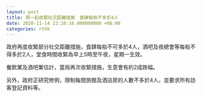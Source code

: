 ```yaml
---
layout: post
title: 周一起收緊社交距離措施　食肆每枱不多於4人
date: 2020-11-14 22:16:16.000000000 +08:00
categories: rthk
---
```


政府再度收緊部分社交距離措施，食肆每枱不可多於4人，酒吧及夜總會等每枱不得多於2人，堂食時間收緊為早上5時至午夜，星期一生效。

餐飲業及酒吧業估計，當局再次收緊措施，生意會有約2成跌幅。

另外，政府正研究修例，限制每間旅館及酒店房的人數不多於4人，並要求所有訪客登記資料等。
